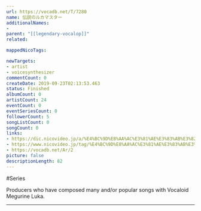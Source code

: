 ```yaml
---
url: https://vocadb.net/T/7280
name: 伝説のルカマスター
additionalNames: 
- 
parent: "[[legendary-vocalop]]"
related:

mappedNicoTags:

newTargets:
- artist
- voicesynthesizer
commentCount: 0
createDate: 2019-09-23T02:13:53.463
status: Finished
albumCount: 0
artistCount: 24
eventCount: 0
eventSeriesCount: 0
followerCount: 5
songListCount: 0
songCount: 0
links: 
- https://dic.nicovideo.jp/a/%E4%BC%9D%E8%AA%AC%E3%81%AE%E3%83%AB%E3%82%AB%E3%83%9E%E3%82%B9%E3%82%BF%E3%83%BC
- https://www.nicovideo.jp/tag/%E4%BC%9D%E8%AA%AC%E3%81%AE%E3%83%AB%E3%82%AB%E3%83%9E%E3%82%B9%E3%82%BF%E3%83%BC
- https://vocadb.net/Ar/2
picture: false
descriptionLength: 82
---
```


#Series

Producers who have composed many and/or popular songs with Vocaloid Megurine Luka.

---

